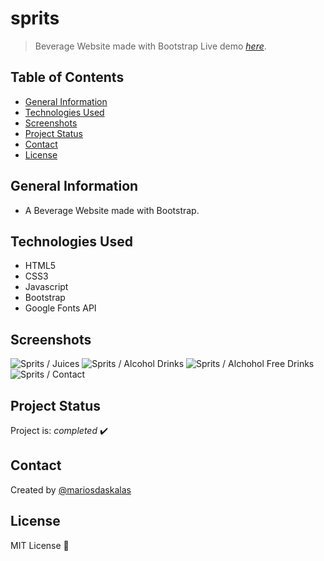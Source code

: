 # sprits

> Beverage Website made with Bootstrap
> Live demo [_here_](https://www.mariosdaskalas.gr/sprits).

## Table of Contents

* [General Information](#general-information)
* [Technologies Used](#technologies-used)
* [Screenshots](#screenshots)
* [Project Status](#project-status)
* [Contact](#contact)
* [License](#license)

## General Information

* A Beverage Website made with Bootstrap.

## Technologies Used

* HTML5
* CSS3
* Javascript
* Bootstrap
* Google Fonts API

## Screenshots

![Sprits / Juices](https://mariosdaskalas.gr/sprits/scrot/scrot1.png)
![Sprits / Alcohol Drinks](https://mariosdaskalas.gr/sprits/scrot/scrot2.png)
![Sprits / Alchohol Free Drinks](https://mariosdaskalas.gr/sprits/scrot/scrot3.png)
![Sprits / Contact](https://mariosdaskalas.gr/sprits/scrot/scrot4.png)


## Project Status

Project is: _completed_ ✔️

## Contact

Created by [@mariosdaskalas](https://github.com/mariosdaskalas)

## License

MIT License 📝